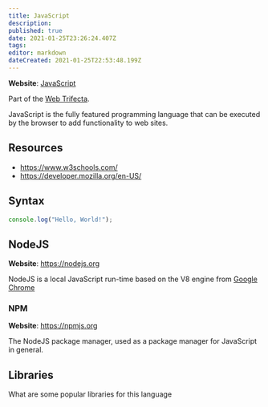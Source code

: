 ```yaml
---
title: JavaScript
description: 
published: true
date: 2021-01-25T23:26:24.407Z
tags: 
editor: markdown
dateCreated: 2021-01-25T22:53:48.199Z
---
```


**Website**: [JavaScript](https://en.wikipedia.org/wiki/JavaScript)

Part of the [Web Trifecta](/topics/web-trifecta).

JavaScript is the fully featured programming language that can be executed by the browser to add functionality to web sites.

## Resources

- <https://www.w3schools.com/>
- <https://developer.mozilla.org/en-US/>

## Syntax

```javascript
console.log("Hello, World!");
```

## NodeJS
**Website**: <https://nodejs.org>

NodeJS is a local JavaScript run-time based on the V8 engine from [Google Chrome](/tools/chrome)

### NPM

**Website**: <https://npmjs.org>

The NodeJS package manager, used as a package manager for JavaScript in general.

## Libraries

What are some popular libraries for this language
